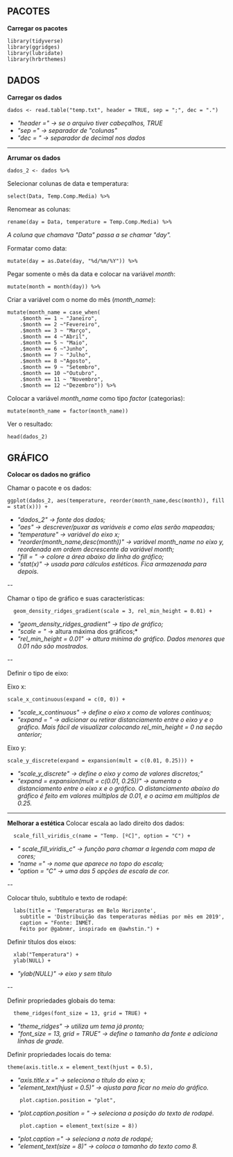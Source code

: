 

## PACOTES

**Carregar os pacotes**

    library(tidyverse)
    library(ggridges)
    library(lubridate)
    library(hrbrthemes)

## DADOS

**Carregar os dados**

    dados <- read.table("temp.txt", header = TRUE, sep = ";", dec = ".")

 - *"header =" -> se o arquivo tiver cabeçalhos, TRUE*
 - *"sep =" -> separador de "colunas"*
 - *"dec = " -> separador de decimal nos dados*

--------
**Arrumar os dados**

    dados_2 <- dados %>% 

Selecionar colunas de data e temperatura:

    select(Data, Temp.Comp.Media) %>%

Renomear as colunas:

    rename(day = Data, temperature = Temp.Comp.Media) %>% 

*A coluna que chamava "Data" passa a se chamar "day".*

Formatar como data:

    mutate(day = as.Date(day, "%d/%m/%Y")) %>%

Pegar somente o mês da data e colocar na variável *month*:

    mutate(month = month(day)) %>% 

Criar a variável com o nome do mês (*month_name*):

    mutate(month_name = case_when(
        .$month == 1 ~ "Janeiro",
        .$month == 2 ~"Fevereiro",
        .$month == 3 ~ "Março",
        .$month == 4 ~"Abril",
        .$month == 5 ~ "Maio",
        .$month == 6 ~"Junho",
        .$month == 7 ~ "Julho",
        .$month == 8 ~"Agosto",
        .$month == 9 ~ "Setembro",
        .$month == 10 ~"Outubro",
        .$month == 11 ~ "Novembro",
        .$month == 12 ~"Dezembro")) %>%

  
  Colocar a variável *month_name* como tipo *factor* (categorias):

    mutate(month_name = factor(month_name))

Ver o resultado:

    head(dados_2)


## GRÁFICO

**Colocar os dados no gráfico**

Chamar o pacote e os dados:

    ggplot(dados_2, aes(temperature, reorder(month_name,desc(month)), fill = stat(x))) +

 - *"dados_2" -> fonte dos dados;*
  - *"aes" -> descrever/puxar as variáveis e como elas serão mapeadas;*
   - *"temperature" -> variável do eixo x;*
   - *"reorder(month_name,desc(month))" -> variável month_name no eixo y, reordenada em ordem decrescente da variável month;*
   - *"fill = " -> colore a área abaixo da linha do gráfico;*
   - *"stat(x)" -> usada para cálculos estéticos. Fica armazenada para depois.*

--


Chamar o tipo de gráfico e suas características:

      geom_density_ridges_gradient(scale = 3, rel_min_height = 0.01) +

 - *"geom_density_ridges_gradient" -> tipo de gráfico;*
 - *"scale = "* -> altura máxima dos gráficos;*
 - *"rel_min_height = 0.01" -> altura mínima do gráfico. Dados menores que 0.01 não são mostrados.*

--


Definir o tipo de eixo:

Eixo x:

    scale_x_continuous(expand = c(0, 0)) +

 - *"scale_x_continuous" -> define o eixo x como de valores contínuos;*
 - *"expand = " -> adicionar ou retirar distanciamento entre o eixo y e o gráfico. Mais fácil de visualizar colocando *rel_min_height = 0* na seção anterior;*

Eixo y:

    scale_y_discrete(expand = expansion(mult = c(0.01, 0.25))) +

 - *"scale_y_discrete" -> define o eixo y como de valores discretos;"*
 - *"expand = expansion(mult = c(0.01, 0.25))" -> aumenta o distanciamento entre o eixo x e o gráfico. O distanciamento abaixo do gráfico é feito em valores múltiplos de 0.01, e o acima em múltiplos de 0.25.*

--------
**Melhorar a estética**
Colocar escala ao lado direito dos dados:

      scale_fill_viridis_c(name = "Temp. [ºC]", option = "C") +

 - *" scale_fill_viridis_c" -> função para chamar a legenda com mapa de cores;*
 - *"name =" -> nome que aparece no topo do escala;*
 - *"option = "C" -> uma das 5 opções de escala de cor.*

--


Colocar título, subtítulo e texto de rodapé:

      labs(title = 'Temperaturas em Belo Horizonte',
        subtitle = 'Distribuição das temperaturas médias por mês em 2019',
        caption = "Fonte: INMET. 
        Feito por @gabnmr, inspirado em @awhstin.") +

Definir títulos dos eixos:

      xlab("Temperatura") +
      ylab(NULL) +

 - *"ylab(NULL)" -> eixo y sem título*

--


Definir propriedades globais do tema:

      theme_ridges(font_size = 13, grid = TRUE) +

 - *"theme_ridges" -> utiliza um tema já pronto;*
 - *"font_size = 13, grid = TRUE" -> define o tamanho da fonte e adiciona linhas de grade.*


Definir propriedades locais do tema:

    theme(axis.title.x = element_text(hjust = 0.5),

 - *"axis.title.x =" -> seleciona o título do eixo x;*
 - *"element_text(hjust = 0.5)" -> ajusta para ficar no meio do gráfico.*
````
    plot.caption.position = "plot",
````
 - *"plot.caption.position = " -> seleciona a posição do texto de rodapé.*
````
    plot.caption = element_text(size = 8))
````
 - *"plot.caption =" -> seleciona a nota de rodapé;*
 - *"element_text(size = 8)" -> coloca o tamanho do texto como 8.*
